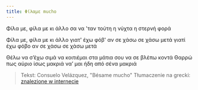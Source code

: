 ```yaml
---
title: Φίλαμε mucho
---
```


Φίλα με, φίλα με κι άλλο
σα να 'ταν τούτη η νύχτα
η στερνή φορά

Φίλα με, φίλα με κι άλλο
γιατ' έχω φόβ' αν σε χάσω
σε χάσω μετά
γιατί έχω φόβo αν σε χάσω
σε χάσω μετά

Θέλω να σ’έχω σιμά
να κοιτιέμαι στα μάτια σου
να σε βλέπω κοντά
Θαρρώ πως αύριο ίσως
μακριά να’ μαι ήδη
από σένα μακριά

> Tekst: Consuelo Velázquez, "Bésame mucho"
> Tłumaczenie na grecki: [znalezione w internecie](https://lyricstranslate.com/el/besame-mucho-fila-me-ki-allo-fila-me-ki-allo.html)
